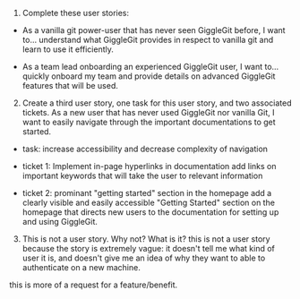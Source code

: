 1. Complete these user stories:
* As a vanilla git power-user that has never seen GiggleGit before, I want to…
understand what GiggleGit provides in respect to vanilla git and learn to use it efficiently. 

* As a team lead onboarding an experienced GiggleGit user, I want to…
quickly onboard my team and provide details on advanced GiggleGit features that will be used. 

2. Create a third user story, one task for this user story, and two associated tickets.
As a new  user that has never used GiggleGit nor vanilla Git, I want to easily navigate through the important documentations to get started. 

* task: increase accessibility and decrease complexity of navigation 

* ticket 1: Implement in-page hyperlinks in documentation
add links on important keywords that will take the user to relevant information  

* ticket 2: prominant "getting started" section in the homepage
add a clearly visible and easily accessible "Getting Started" section on the homepage that directs new users to the documentation for setting up and using GiggleGit.


3. This is not a user story. Why not? What is it?
this is not a user story because the story is extremely vague: it doesn't tell me what kind of user it is, and doesn't give me an idea of why they want to able to authenticate on a new machine. 

this is more of a request for a feature/benefit.
